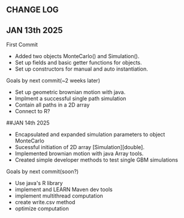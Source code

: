 ## CHANGE LOG

## JAN 13th 2025
 First Commit 
 - Added two objects MonteCarlo() and Simulation().
 - Set up fields and basic getter functions for objects.
 - Set up constructors for manual and auto instantiation.

 Goals by next commit(~2 weeks later)
 - Set up geometric brownian motion with java.
 - Implment a successful single path simulation
 - Contain all paths in a 2D array
 - Connect to R?

 
 ##JAN 14th 2025
 - Encapsulated and expanded simulation parameters to object MonteCarlo
 - Sucessful initiation of 2D array [Simulation][double].
 - Implemented brownian motion with java Array tools.
 - Created simple developer methods to test single GBM simulations

 Goals by next commit(soon?)
 - Use java's R library
 - implement and LEARN Maven dev tools
 - implement multithread computation
 - create write.csv method
 - optimize computation